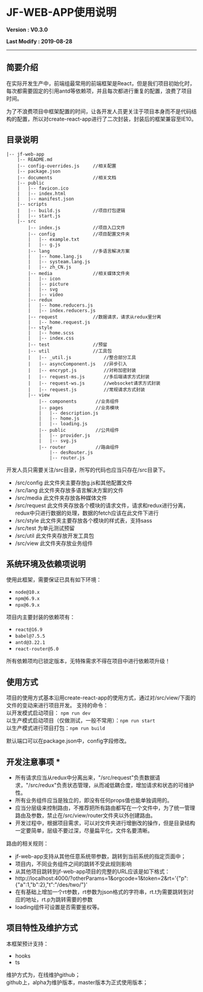 # JF-WEB-APP使用说明

**Version : V0.3.0**

**Last Modify : 2019-08-28**

---

## **简要介绍**

在实际开发生产中，前端组最常用的前端框架是React，但是我们项目初始化时，每次都需要固定的引用antd等依赖项，并且每次都进行重复的配置，浪费了项目时间。  

为了不浪费项目中框架配置的时间，让各开发人员更关注于项目本身而不是代码结构的配置，所以对create-react-app进行了二次封装，封装后的框架兼容至IE10。


## **目录说明**

```
|-- jf-web-app
    |-- README.md 
    |-- config-overrides.js     //相关配置
    |-- package.json
    |-- documents               //相关文档
    |-- public
    |   |-- favicon.ico
    |   |-- index.html
    |   |-- manifest.json
    |-- scripts
    |   |-- build.js            //项目打包逻辑
    |   |-- start.js            
    |-- src
        |-- index.js            //项目入口文件
        |-- config              //项目配置文件夹
        |   |-- example.txt     
        |   |-- g.js
        |-- lang                //多语言解决方案
        |   |-- home.lang.js
        |   |-- systeam.lang.js
        |   |-- zh_CN.js
        |-- media               //相关媒体文件夹
        |   |-- icon
        |   |-- picture
        |   |-- svg
        |   |-- video
        |-- redux         
        |   |-- home.reducers.js
        |   |-- index.reducers.js
        |-- request             //数据请求，请求从redux里分离
        |   |-- home.request.js
        |-- style              
        |   |-- home.scss
        |   |-- index.css
        |-- test                //预留
        |-- util                //工具包
        |   |-- _util.js            //整合部分工具
        |   |-- asyncComponent.js   //异步引入
        |   |-- encrypt.js          //对称加密封装
        |   |-- request-ms.js       //多后端请求方式封装
        |   |-- request-ws.js       //websocket请求方式封装
        |   |-- request.js          //常规请求方式封装
        |-- view
            |-- components       //业务组件
            |-- pages            //业务模块
            |   |-- description.js
            |   |-- home.js
            |   |-- loading.js
            |-- public           //公共组件
            |   |-- provider.js
            |   |-- svg.js
            |-- router           //路由组件
                |-- desRouter.js
                |-- router.js

```
开发人员只需要关注/src目录，所写的代码也应当只存在/src目录下。    
- /src/config  此文件夹主要存放g.js和其他配置文件
- /src/lang    此文件夹存放多语言解决方案的文件
- /src/media   此文件夹存放各种媒体文件
- /src/request 此文件夹存放各个模块的请求文件，请求和redux进行分离，redux中只进行数据的处理，数据的fetch应该在此文件下进行
- /src/style   此文件夹主要存放各个模块的样式表，支持sass
- /src/test    为单元测试预留
- /src/util    此文件夹存放开发工具包
- /src/view    此文件夹存放业务组件




## **系统环境及依赖项说明**  

使用此框架，需要保证已具有如下环境：
- `node@10.x`
- `npm@6.9.x`
- `npx@6.9.x`
  
项目内主要封装的依赖项有：
- `react@16.9`
- `babel@7.5.5`
- `antd@3.22.1`
- `react-router@5.0`
 
 所有依赖项均已锁定版本，无特殊需求不得在项目中进行依赖项升级！
 

## **使用方式**   

项目的使用方式基本沿用create-react-app的使用方式，通过对/src/view/下面的文件的变动来进行项目开发。
支持的命令：  
以开发模式启动项目： 
`npm run dev`   
以生产模式启动项目（仅做测试，一般不常用）：`npm run start`   
以生产模式进行项目打包：`npm run build`

默认端口可以在package.json中，config字段修改。


## **开发注意事项** *

- 所有请求应当从redux中分离出来，"/src/request"负责数据请求，"/src/redux"负责状态管理，从而减低耦合度，增加请求和状态的可维护性。
- 所有业务组件应当是独立的，即没有任何props值也能单独调用的。
- 应当分层级来控制路由，不推荐把所有路由都写在一个文件中，为了统一管理路由及参数，禁止在/src/view/router文件夹以外创建路由。
- 开发过程中，根据项目需求，可以对文件夹进行增删改的操作，但是目录结构一定要简单，层级不要过深，尽量扁平化，文件名要清晰。

路由的相关规则：   
* jf-web-app支持从其他任意系统带参数，跳转到当前系统的指定页面中；
* 项目内，不同业务组件之间的跳转不受此规则影响
* 从其他项目跳转到jf-web-app项目的完整的URL应该是如下格式：
* http://localhost:4000/?otherParams=1&orgcode=1&token=2&rt='{"p":{"a":1,"b":2},"t":"/des/two/"}'
* 在有基础上增加一个rt参数，rt参数为json格式的字符串，rt.t为需要跳转到对应的地址，rt.p为跳转需要的参数
* loading组件可设置是否需要鉴权等。


## **项目特性及维护方式**   

本框架预计支持：
- hooks
- ts

维护方式为，在线维护github；   
github上，alpha为维护版本，master版本为正式使用版本；   
